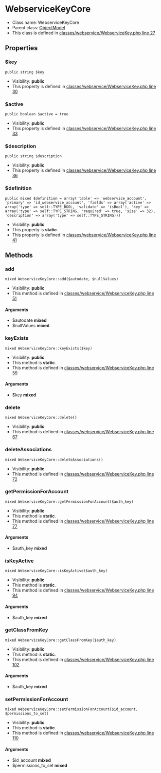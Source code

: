 WebserviceKeyCore
===============






* Class name: WebserviceKeyCore
* Parent class: [ObjectModel](ObjectModelCore)
* This class is defined in [classes/webservice/WebserviceKey.php line 27](https://github.com/PrestaShop/PrestaShop/blob/1.6.1.1/classes/webservice/WebserviceKey.php#L27)





Properties
----------


### $key

    public string $key





* Visibility: **public**
* This property is defined in [classes/webservice/WebserviceKey.php line 30](https://github.com/PrestaShop/PrestaShop/blob/1.6.1.1/classes/webservice/WebserviceKey.php#30)


### $active

    public boolean $active = true





* Visibility: **public**
* This property is defined in [classes/webservice/WebserviceKey.php line 33](https://github.com/PrestaShop/PrestaShop/blob/1.6.1.1/classes/webservice/WebserviceKey.php#33)


### $description

    public string $description





* Visibility: **public**
* This property is defined in [classes/webservice/WebserviceKey.php line 36](https://github.com/PrestaShop/PrestaShop/blob/1.6.1.1/classes/webservice/WebserviceKey.php#36)


### $definition

    public mixed $definition = array('table' => 'webservice_account', 'primary' => 'id_webservice_account', 'fields' => array('active' => array('type' => self::TYPE_BOOL, 'validate' => 'isBool'), 'key' => array('type' => self::TYPE_STRING, 'required' => true, 'size' => 32), 'description' => array('type' => self::TYPE_STRING)))





* Visibility: **public**
* This property is **static**.
* This property is defined in [classes/webservice/WebserviceKey.php line 41](https://github.com/PrestaShop/PrestaShop/blob/1.6.1.1/classes/webservice/WebserviceKey.php#41)


Methods
-------


### add

    mixed WebserviceKeyCore::add($autodate, $nullValues)





* Visibility: **public**
* This method is defined in [classes/webservice/WebserviceKey.php line 51](https://github.com/PrestaShop/PrestaShop/blob/1.6.1.1/classes/webservice/WebserviceKey.php#51)


#### Arguments
* $autodate **mixed**
* $nullValues **mixed**



### keyExists

    mixed WebserviceKeyCore::keyExists($key)





* Visibility: **public**
* This method is **static**.
* This method is defined in [classes/webservice/WebserviceKey.php line 59](https://github.com/PrestaShop/PrestaShop/blob/1.6.1.1/classes/webservice/WebserviceKey.php#59)


#### Arguments
* $key **mixed**



### delete

    mixed WebserviceKeyCore::delete()





* Visibility: **public**
* This method is defined in [classes/webservice/WebserviceKey.php line 67](https://github.com/PrestaShop/PrestaShop/blob/1.6.1.1/classes/webservice/WebserviceKey.php#67)




### deleteAssociations

    mixed WebserviceKeyCore::deleteAssociations()





* Visibility: **public**
* This method is defined in [classes/webservice/WebserviceKey.php line 72](https://github.com/PrestaShop/PrestaShop/blob/1.6.1.1/classes/webservice/WebserviceKey.php#72)




### getPermissionForAccount

    mixed WebserviceKeyCore::getPermissionForAccount($auth_key)





* Visibility: **public**
* This method is **static**.
* This method is defined in [classes/webservice/WebserviceKey.php line 77](https://github.com/PrestaShop/PrestaShop/blob/1.6.1.1/classes/webservice/WebserviceKey.php#77)


#### Arguments
* $auth_key **mixed**



### isKeyActive

    mixed WebserviceKeyCore::isKeyActive($auth_key)





* Visibility: **public**
* This method is **static**.
* This method is defined in [classes/webservice/WebserviceKey.php line 94](https://github.com/PrestaShop/PrestaShop/blob/1.6.1.1/classes/webservice/WebserviceKey.php#94)


#### Arguments
* $auth_key **mixed**



### getClassFromKey

    mixed WebserviceKeyCore::getClassFromKey($auth_key)





* Visibility: **public**
* This method is **static**.
* This method is defined in [classes/webservice/WebserviceKey.php line 102](https://github.com/PrestaShop/PrestaShop/blob/1.6.1.1/classes/webservice/WebserviceKey.php#102)


#### Arguments
* $auth_key **mixed**



### setPermissionForAccount

    mixed WebserviceKeyCore::setPermissionForAccount($id_account, $permissions_to_set)





* Visibility: **public**
* This method is **static**.
* This method is defined in [classes/webservice/WebserviceKey.php line 110](https://github.com/PrestaShop/PrestaShop/blob/1.6.1.1/classes/webservice/WebserviceKey.php#110)


#### Arguments
* $id_account **mixed**
* $permissions_to_set **mixed**


